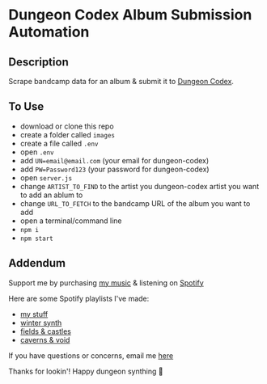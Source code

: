 # Dungeon Codex Album Submission Automation

## Description
Scrape bandcamp data for an album & submit it to [Dungeon Codex](https://dungeon-codex.com).

## To Use
- download or clone this repo
- create a folder called `images`
- create a file called `.env`
- open `.env`
- add `UN=email@email.com` (your email for dungeon-codex)
- add `PW=Password123` (your password for dungeon-codex)
- open `server.js`
- change `ARTIST_TO_FIND` to the artist you dungeon-codex artist you want to add an ablum to
- change `URL_TO_FETCH` to the bandcamp URL of the album you want to add
- open a terminal/command line
- `npm i`
- `npm start`

## Addendum
Support me by purchasing [my music](https://cavebirdrecords.bandcamp.com) & listening on [Spotify](https://open.spotify.com/artist/6tQ2cAHwzyv53OTofiDwfS/discography/all)

Here are some Spotify playlists I've made:
- [my stuff](https://open.spotify.com/playlist/22YwXtHatyjlolxOOIU7qd?si=a919b5952c2c4ba0)
- [winter synth](https://open.spotify.com/playlist/7y6zNocf7aD7O5q9WrSyUo?si=f8cfea6146cb47a5)
- [fields & castles](https://open.spotify.com/playlist/49mgY7pENVtzXAyi5M1vaH?si=9c2d38f7df6a4bf3)
- [caverns & void](https://open.spotify.com/playlist/3KT4NNBlxQreJM8cOONw2A?si=c8c2e954526e4dbf)

If you have questions or concerns, email me [here](awren.nuit@gmail.com)

Thanks for lookin'! Happy dungeon synthing 💜